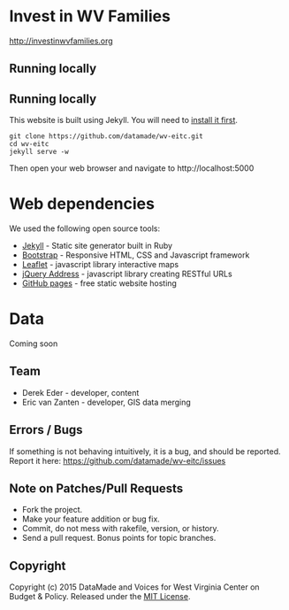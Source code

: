 # Invest in WV Families

http://investinwvfamilies.org

## Running locally

## Running locally

This website is built using Jekyll. You will need to [install it first](http://jekyllrb.com/docs/installation/).

```console
git clone https://github.com/datamade/wv-eitc.git
cd wv-eitc
jekyll serve -w
```

Then open your web browser and navigate to http://localhost:5000

# Web dependencies
We used the following open source tools:

* [Jekyll](http://jekyllrb.com/) - Static site generator built in Ruby
* [Bootstrap](http://getbootstrap.com/) - Responsive HTML, CSS and Javascript framework
* [Leaflet](http://leafletjs.com/) - javascript library interactive maps
* [jQuery Address](https://github.com/asual/jquery-address) - javascript library creating RESTful URLs
* [GitHub pages](https://pages.github.com/) - free static website hosting

# Data

Coming soon

## Team

* Derek Eder - developer, content
* Eric van Zanten - developer, GIS data merging

## Errors / Bugs

If something is not behaving intuitively, it is a bug, and should be reported.
Report it here: https://github.com/datamade/wv-eitc/issues

## Note on Patches/Pull Requests
 
* Fork the project.
* Make your feature addition or bug fix.
* Commit, do not mess with rakefile, version, or history.
* Send a pull request. Bonus points for topic branches.

## Copyright

Copyright (c) 2015 DataMade and Voices for West Virginia Center on Budget & Policy. Released under the [MIT License](https://github.com/datamade/wv-eitc/blob/master/LICENSE).
